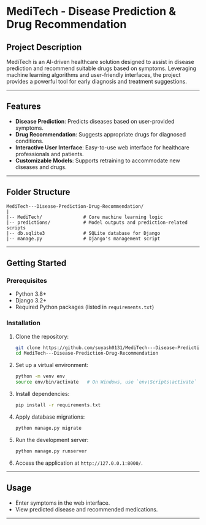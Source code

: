 # MediTech - Disease Prediction & Drug Recommendation

## Project Description
MediTech is an AI-driven healthcare solution designed to assist in disease prediction and recommend suitable drugs based on symptoms. Leveraging machine learning algorithms and user-friendly interfaces, the project provides a powerful tool for early diagnosis and treatment suggestions.

---

## Features
- **Disease Prediction**: Predicts diseases based on user-provided symptoms.
- **Drug Recommendation**: Suggests appropriate drugs for diagnosed conditions.
- **Interactive User Interface**: Easy-to-use web interface for healthcare professionals and patients.
- **Customizable Models**: Supports retraining to accommodate new diseases and drugs.

---

## Folder Structure

```
MediTech---Disease-Prediction-Drug-Recommendation/
|
|-- MediTech/               # Core machine learning logic
|-- predictions/            # Model outputs and prediction-related scripts
|-- db.sqlite3              # SQLite database for Django
|-- manage.py               # Django's management script
```

---

## Getting Started

### Prerequisites
- Python 3.8+
- Django 3.2+
- Required Python packages (listed in `requirements.txt`)

### Installation
1. Clone the repository:
   ```bash
   git clone https://github.com/suyash0131/MediTech---Disease-Prediction-Drug-Recommendation.git
   cd MediTech---Disease-Prediction-Drug-Recommendation
   ```
2. Set up a virtual environment:
   ```bash
   python -m venv env
   source env/bin/activate   # On Windows, use `env\Scripts\activate`
   ```
3. Install dependencies:
   ```bash
   pip install -r requirements.txt
   ```
4. Apply database migrations:
   ```bash
   python manage.py migrate
   ```
5. Run the development server:
   ```bash
   python manage.py runserver
   ```
6. Access the application at `http://127.0.0.1:8000/`.

---

## Usage
- Enter symptoms in the web interface.
- View predicted disease and recommended medications.

---
